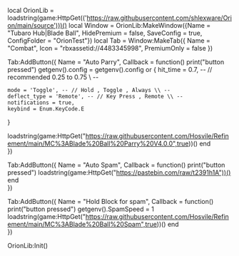 local OrionLib = loadstring(game:HttpGet(('https://raw.githubusercontent.com/shlexware/Orion/main/source')))()
local Window = OrionLib:MakeWindow({Name = "Tubaro Hub|Blade Ball", HidePremium = false, SaveConfig = true, ConfigFolder = "OrionTest"})
local Tab = Window:MakeTab({
	Name = "Combat",
	Icon = "rbxassetid://4483345998",
	PremiumOnly = false
})

Tab:AddButton({
	Name = "Auto Parry",
	Callback = function()
      		print("button pressed")    getgenv().config = getgenv().config or {
	hit_time = 0.7, -- // recommended 0.25 to 0.75 \\ --
	
	mode = 'Toggle', -- // Hold , Toggle , Always \\ --
	deflect_type = 'Remote', -- // Key Press , Remote \\ --
	notifications = true,
	keybind = Enum.KeyCode.E
}

loadstring(game:HttpGet("https://raw.githubusercontent.com/Hosvile/Refinement/main/MC%3ABlade%20Ball%20Parry%20V4.0.0",true))()
  	end    
})


Tab:AddButton({
	Name = "Auto Spam",
	Callback = function()
      		print("button pressed")                                    loadstring(game:HttpGet("https://pastebin.com/raw/t2391h1A"))()
  	end    
})


Tab:AddButton({
	Name = "Hold Block for spam",
	Callback = function()
      		print("button pressed")           getgenv().SpamSpeed = 1
loadstring(game:HttpGet("https://raw.githubusercontent.com/Hosvile/Refinement/main/MC%3ABlade%20Ball%20Spam",true))()
  	end    
})

OrionLib:Init()
